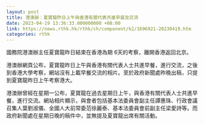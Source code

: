 ```yaml
---
layout: post
title: 港澳辦：夏寶龍昨日上午與香港有關代表共進早餐及交流
date: 2023-04-19 13:36:33.000000000 +08:00
link: https://news.rthk.hk/rthk/ch/component/k2/1696921-20230419.htm
categories: rthk
---
```


國務院港澳辦主任夏寶龍昨日結束在香港為期 6天的考察，離開香港返回北京。

港澳辦網頁公布，夏寶龍昨日上午與香港有關代表人士共進早餐，進行交流，之後到香港大學考察，網站沒有上載早餐交流的相片。至於政府新聞處昨晚出稿，只提到夏寶龍昨日上午考察港大。

港澳辦曾經在星期一公布，夏寶龍在過去星期日上午，與香港有關代表人士共進早餐，進行交流。網站相片顯示，與會者包括基本法委員會副主任譚惠珠、行政會議召集人葉劉淑儀、全國人大前常委范徐麗泰、基本法委員會前副主任梁愛詩等。而政府新聞處在星期日晚的稿件中，並無提及夏寶龍出席有關活動。
